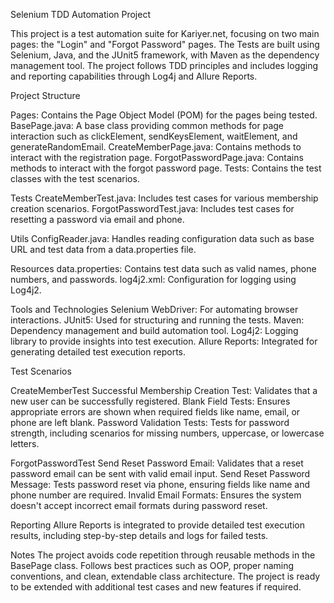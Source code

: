 
Selenium TDD Automation Project

This project is a test automation suite for Kariyer.net, focusing on two main pages: the "Login" and "Forgot Password" pages. 
The Tests are built using Selenium, Java, and the JUnit5 framework, with Maven as the dependency management tool. 
The project follows TDD principles and includes logging and reporting capabilities through Log4j and Allure Reports.


Project Structure

Pages: Contains the Page Object Model (POM) for the pages being tested.
BasePage.java: A base class providing common methods for page interaction such as clickElement, sendKeysElement, waitElement, and generateRandomEmail.
CreateMemberPage.java: Contains methods to interact with the registration page.
ForgotPasswordPage.java: Contains methods to interact with the forgot password page.
Tests: Contains the test classes with the test scenarios.

Tests
CreateMemberTest.java: Includes test cases for various membership creation scenarios.
ForgotPasswordTest.java: Includes test cases for resetting a password via email and phone.

Utils
ConfigReader.java: Handles reading configuration data such as base URL and test data from a data.properties file.

Resources
data.properties: Contains test data such as valid names, phone numbers, and passwords.
log4j2.xml: Configuration for logging using Log4j2.


Tools and Technologies
Selenium WebDriver: For automating browser interactions.
JUnit5: Used for structuring and running the tests.
Maven: Dependency management and build automation tool.
Log4j2: Logging library to provide insights into test execution.
Allure Reports: Integrated for generating detailed test execution reports.

Test Scenarios

CreateMemberTest
Successful Membership Creation Test: Validates that a new user can be successfully registered.
Blank Field Tests: Ensures appropriate errors are shown when required fields like name, email, or phone are left blank.
Password Validation Tests: Tests for password strength, including scenarios for missing numbers, uppercase, or lowercase letters.

ForgotPasswordTest
Send Reset Password Email: Validates that a reset password email can be sent with valid email input.
Send Reset Password Message: Tests password reset via phone, ensuring fields like name and phone number are required.
Invalid Email Formats: Ensures the system doesn't accept incorrect email formats during password reset.

Reporting
Allure Reports is integrated to provide detailed test execution results, including step-by-step details and logs for failed tests.

Notes
The project avoids code repetition through reusable methods in the BasePage class.
Follows best practices such as OOP, proper naming conventions, and clean, extendable class architecture.
The project is ready to be extended with additional test cases and new features if required.

